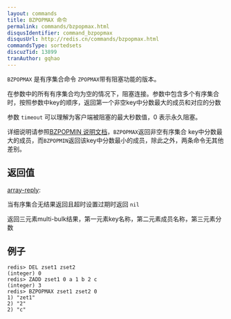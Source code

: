 ```yaml
---
layout: commands
title: BZPOPMAX 命令
permalink: commands/bzpopmax.html
disqusIdentifier: command_bzpopmax
disqusUrl: http://redis.cn/commands/bzpopmax.html
commandsType: sortedsets
discuzTid: 13899
tranAuthor: gqhao
---
```

`BZPOPMAX` 是有序集合命令 `ZPOPMAX`带有阻塞功能的版本。

在参数中的所有有序集合均为空的情况下，阻塞连接。参数中包含多个有序集合时，按照参数中key的顺序，返回第一个非空key中分数最大的成员和对应的分数

参数 `timeout` 可以理解为客户端被阻塞的最大秒数值，0 表示永久阻塞。

详细说明请参照[BZPOPMIN 说明文档](/commands/bzpopmin.html)，`BZPOPMAX`返回非空有序集合 key中分数最大的成员，而`BZPOPMIN`返回该key中分数最小的成员，除此之外，两条命令无其他差别。 

## 返回值

[array-reply](/topics/protocol.html#array-reply):

当有序集合无结果返回且超时设置过期时返回 `nil`

返回三元素multi-bulk结果，第一元素key名称，第二元素成员名称，第三元素分数  

## 例子

```
redis> DEL zset1 zset2
(integer) 0
redis> ZADD zset1 0 a 1 b 2 c
(integer) 3
redis> BZPOPMAX zset1 zset2 0
1) "zet1"
2) "2"
2) "c"
```
